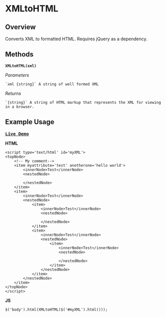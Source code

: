 XMLtoHTML
===

Overview
---

Converts XML to formatted HTML. Requires jQuery as a dependency. 

Methods
---

**`XMLtoHTML(xml)`**

*Parameters*

	`xml {string}` A string of well formed XML

*Returns*

	`{string}` A string of HTML markup that represents the XML for viewing in a browser. 


Example Usage
---

<kbd>**[Live Demo](http://jsfiddle.net/DVaQX/3/)**</kbd>

**HTML**

    <script type='text/html' id='myXML'>
    <topNode>
        <!-- My comment-->
        <item myattribute='test' anotherone='hello world'>
            <innerNode>Test</innerNode>
            <nestedNode>
                
            </nestedNode>
        </item>
        <item>
            <innerNode>Test</innerNode>
            <nestedNode>
                <item>
                    <innerNode>Test</innerNode>
                    <nestedNode>
                        
                    </nestedNode>
                </item>
                <item>
                    <innerNode>Test</innerNode>
                    <nestedNode>
                        <item>
                            <innerNode>Test</innerNode>
                            <nestedNode>
                                
                            </nestedNode>
                        </item>
                    </nestedNode>
                </item>
            </nestedNode>
        </item>
    </topNode>
    </script>

**JS**

    $('body').html(XMLtoHTML($('#myXML').html())); 